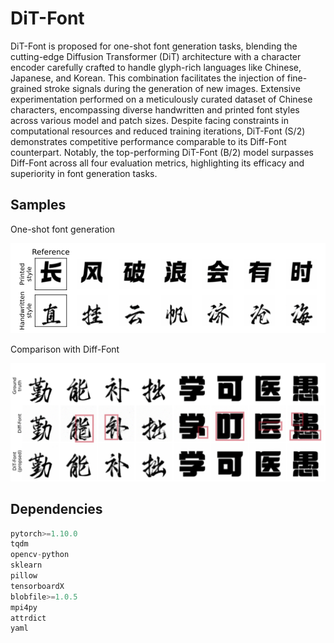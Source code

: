 # DiT-Font

DiT-Font is proposed for one-shot font generation tasks, blending the cutting-edge Diffusion Transformer (DiT) architecture with a character encoder carefully crafted to handle glyph-rich languages like Chinese, Japanese, and Korean. This combination facilitates the injection of fine-grained stroke signals during the generation of new images. Extensive experimentation performed on a meticulously curated dataset of Chinese characters, encompassing diverse handwritten and printed font styles across various model and patch sizes. Despite facing constraints in computational resources and reduced training iterations, DiT-Font (S/2) demonstrates competitive performance comparable to its Diff-Font counterpart. Notably, the top-performing DiT-Font (B/2) model surpasses Diff-Font across all four evaluation metrics, highlighting its efficacy and superiority in font generation tasks.

## Samples

One-shot font generation

![One-shot](./samples/test_example.png)

Comparison with Diff-Font

![One-shot](./samples/comparison.png)


## Dependencies

```python
pytorch>=1.10.0
tqdm
opencv-python
sklearn
pillow
tensorboardX
blobfile>=1.0.5
mpi4py
attrdict
yaml
```
